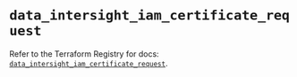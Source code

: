 # `data_intersight_iam_certificate_request`

Refer to the Terraform Registry for docs: [`data_intersight_iam_certificate_request`](https://registry.terraform.io/providers/ciscodevnet/intersight/1.0.71/docs/data-sources/iam_certificate_request).
